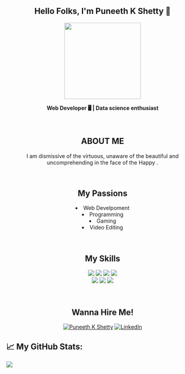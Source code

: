 
<h2 align="center">Hello Folks, I'm <strong>Puneeth K Shetty 👋</strong></h2>
<div align="center">		
<img src="https://avataaars.io/?avatarStyle=Transparent&topType=ShortHairShortWaved&accessoriesType=Sunglasses&hairColor=Black&facialHairType=Blank&clotheType=Hoodie&clotheColor=Red&eyeType=Wink&eyebrowType=UpDownNatural&mouthType=Smile&skinColor=Light" height="200px" width="200px"/>	
	</div>
<p align="center"><strong> Web Developer 🖥 | Data science enthusiast </strong></p> <br>
<h2 align="center"> ABOUT ME</h2>
<p align="center"> I am dismissive of the virtuous, unaware of the beautiful and uncomprehending in the face of the Happy .</p> <br>

<h2 align="center"><strong>My Passions</strong></h2>
<p align="center">	
<li align="center">  Web Develpoment</li>	 
<li align="center">  Programming</li>
<li align="center">  Gaming </li> 
<li align="center">  Video Editing</li>
</p>	<br>
<h2 align="center"><strong>My Skills</strong></h2>	
<p align="center">	
<img src="https://img.shields.io/badge/HTML5-ff7851" /> <img src="https://img.shields.io/badge/CSS3-44b2fb" /> <img src="https://img.shields.io/badge/JavaScript -ffc742" /> <img src="https://img.shields.io/badge/Bootstrap -563d7c" /> <br>	
<img src="https://img.shields.io/badge/JAVA -FF0000" /> <img src="https://img.shields.io/badge/-C%20Programming-orange" />  <img src="https://img.shields.io/badge/-C%2B%2B-blue" />  
</p>	<br>
 	 
<h2 align="center"><strong>Wanna Hire Me!</strong></h2>
<p align="center">	
  <a href="https://github.com/PuneethKshetty"><img src="https://img.shields.io/badge/-My%20Portfolio-Black" alt="Puneeth K Shetty" /></a>	 
  <a href="https://www.linkedin.com/in/puneeth-k-shetty-3b0b06173/"><img src="https://img.shields.io/badge/LinkedIn-%230077B5.svg?&style=flat-square&logo=linkedin&logoColor=white" alt="LinkedIn"></a>	  	  
</p>

 

##                                                         📈 My GitHub Stats:	

![](https://github-readme-stats.vercel.app/api?username=PuneethKshetty&show_icons=true&title_color=f07&icon_color=79ff97&text_color=9f9f9f&bg_color=151515)
